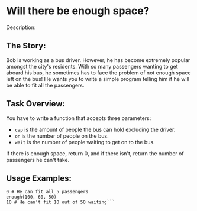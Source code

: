 # Will there be enough space?
Description:
## The Story:
Bob is working as a bus driver. However, he has become extremely popular amongst the city's residents. With so many passengers wanting to get aboard his bus, he sometimes has to face the problem of not enough space left on the bus! He wants you to write a simple program telling him if he will be able to fit all the passengers.
## Task Overview:

You have to write a function that accepts three parameters:

* ```cap``` is the amount of people the bus can hold excluding the driver.
* ```on``` is the number of people on the bus.
* ```wait``` is the number of people waiting to get on to the bus.

If there is enough space, return 0, and if there isn't, return the number of passengers he can't take.
## Usage Examples:

```enough(10, 5, 5)
0 # He can fit all 5 passengers
enough(100, 60, 50)
10 # He can't fit 10 out of 50 waiting```